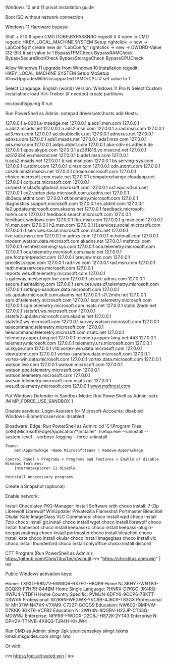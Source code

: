 Windows 10 and 11 privat installation guide

Boot ISO without network connection


Windows 11 Hardware bypass:

Shift + F10     # open CMD
OOBE\BYPASSNRO
regedit     # # open in CMD
regedit:
    HKEY_LOCAL_MACHINE
        SYSTEM
            Setup
                rightclick -> new -> LabConfig     # create new dir "LabConifg"
                    rightclick -> new -> DWORD-Value (32-Bit)      # set value to 1
                        BypassTPMCheck
                        BypassRAMCheck
                        BypassSecureBootCheck
                        BypassStorageCheck
                        BypassCPUCheck

Allow Windows 11 upgrade from Windows 10 installation
regedit:
    HKEY_LOCAL_MACHINE
        SYSTEM
            Setup
                MoSetup
                    AllowUpgradesWithUnsupportedTPMOrCPU # set value to 1



Select Language:  English (world)
Version:  Windows 11 Pro N
Select Custom Installation:
load Virt-Treiber (if needed)
create partitions

microsoftspy.reg    # run

Run PowerShell as Admin:
    notepad drivers\etc\hosts
        add Hosts:

127.0.0.1 a-0001.a-msedge.net
127.0.0.1 a.ads1.msn.com
127.0.0.1 a.ads2.msads.net
127.0.0.1 a.ads2.msn.com
127.0.0.1 a.rad.msn.com
127.0.0.1 ac3.msn.com
127.0.0.1 ad.doubleclick.net
127.0.0.1 adnexus.net
127.0.0.1 adnxs.com
127.0.0.1 ads1.msads.net
127.0.0.1 ads1.msn.com
127.0.0.1 ads.msn.com
127.0.0.1 aidps.atdmt.com
127.0.0.1 aka-cdn-ns.adtech.de
127.0.0.1 apps.skype.com
127.0.0.1 az361816.vo.msecnd.net
127.0.0.1 az512334.vo.msecnd.net
127.0.0.1 b.ads1.msn.com
127.0.0.1 b.ads2.msads.net
127.0.0.1 b.rad.msn.com
127.0.0.1 bs.serving-sys.com
127.0.0.1 c.atdmt.com
127.0.0.1 c.msn.com
127.0.0.1 cdn.atdmt.com
127.0.0.1 cds26.ams9.msecn.net
127.0.0.1 choice.microsoft.com
127.0.0.1 choice.microsoft.com.nsatc.net
127.0.0.1 compatexchange.cloudapp.net
127.0.0.1 corp.sts.microsoft.com
127.0.0.1 corpext.msitadfs.glbdns2.microsoft.com
127.0.0.1 cs1.wpc.v0cdn.net
127.0.0.1 cy2.vortex.data.microsoft.com.akadns.net
127.0.0.1 db3aqu.atdmt.com
127.0.0.1 df.telemetry.microsoft.com
127.0.0.1 diagnostics.support.microsoft.com
127.0.0.1 ec.atdmt.com
127.0.0.1 fe2.update.microsoft.com.akadns.net
127.0.0.1 feedback.microsoft-hohm.com
127.0.0.1 feedback.search.microsoft.com
127.0.0.1 feedback.windows.com
127.0.0.1 flex.msn.com
127.0.0.1 g.msn.com
127.0.0.1 h1.msn.com
127.0.0.1 h2.msn.com
127.0.0.1 i1.services.social.microsoft.com
127.0.0.1 i1.services.social.microsoft.com.nsatc.net
127.0.0.1 live.rads.msn.com
127.0.0.1 m.adnxs.com
127.0.0.1 m.hotmail.com
127.0.0.1 modern.watson.data.microsoft.com.akadns.net
127.0.0.1 msftncsi.com
127.0.0.1 msntest.serving-sys.com
127.0.0.1 oca.telemetry.microsoft.com
127.0.0.1 oca.telemetry.microsoft.com.nsatc.net
127.0.0.1 pre.footprintpredict.com
127.0.0.1 preview.msn.com
127.0.0.1 pricelist.skype.com
127.0.0.1 rad.live.com
127.0.0.1 rad.msn.com
127.0.0.1 redir.metaservices.microsoft.com
127.0.0.1 reports.wes.df.telemetry.microsoft.com
127.0.0.1 s.gateway.messenger.live.com
127.0.0.1 secure.adnxs.com
127.0.0.1 secure.flashtalking.com
127.0.0.1 services.wes.df.telemetry.microsoft.com
127.0.0.1 settings-sandbox.data.microsoft.com
127.0.0.1 sls.update.microsoft.com.akadns.net
127.0.0.1 sO.2mdn.net
127.0.0.1 sqm.df.telemetry.microsoft.com
127.0.0.1 sqm.telemetry.microsoft.com
127.0.0.1 sqm.telemetry.microsoft.com.nsatc.net
127.0.0.1 static.2mdn.net
127.0.0.1 statsfe1.ws.microsoft.com
127.0.0.1 statsfe2.update.microsoft.com.akadns.net
127.0.0.1 statsfe2.ws.microsoft.com
127.0.0.1 survey.watson.microsoft.com
127.0.0.1 telecommand.telemetry.microsoft.com
127.0.0.1 telecommand.telemetry.microsoft.com.nsatc.net
127.0.0.1 telemetry.appex.bing.net
127.0.0.1 telemetry.appex.bing.net:443
127.0.0.1 telemetry.microsoft.com
127.0.0.1 telemetry.urs.microsoft.com
127.0.0.1 ui.skype.com
127.0.0.1 v10.vortex-win.data.microsoft.com
127.0.0.1 view.atdmt.com
127.0.0.1 vortex-sandbox.data.microsoft.com
127.0.0.1 vortex-win.data.microsoft.com
127.0.0.1 vortex.data.microsoft.com
127.0.0.1 watson.live.com
127.0.0.1 watson.microsoft.com
127.0.0.1 watson.ppe.telemetry.microsoft.com
127.0.0.1 watson.telemetry.microsoft.com
127.0.0.1 watson.telemetry.microsoft.com.nsatc.net
127.0.0.1 wes.df.telemetry.microsoft.com
127.0.0.1 www.msftncsi.com


Put Windows Defender in Sandbox Mode:
    Run PowerShell as Admin:
        setx /M MP_FORCE_USE_SANDBOX 1

Disable services:
    Login-Assisten for Microsoft-Accounts: disabled
    Windows-Biometricsservice: disabled


Bloadware:
    Edge:
        Run PowerShell as Admin:
            cd 'C:\Program Files (x86)\Microsoft\Edge\Application\*\Installer'
                ./setup.exe --uninstall --system-level --verbose-logging --force-uninstall

    Teams:
        Get-AppxPackage -Name MicrosoftTeams | Remove-AppxPackage

    Control Panel > Programs > Programs and Features > Enable or disable Windows features:
        Internetexplorer 11 disable

    Uninstall unnecessary programs

Create a Snapshot (optional)

Enable network:

Install Chocolatey PKG-Manager:
    Install Software with choco install:
        7-Zip
        Librewolf
        Librewolf WinUpdater
        Privatezilla
        Flameshot
        Portmaster
        Bleachbit
        Okular
        Kate
        ImageGlass
        VLC
    Commands:
        choco install wpd
        choco install 7zip
        choco install git.install
        choco install wget
        choco install librewolf
        choco install flameshot
        choco install keepassxc
        choco install keepass-plugin-keepassnatmsg
        choco install portmaster
        choco install bleachbit
        choco install kate
        choco install okular
        choco install imageglass
        choco install vlc
        choco install thunderbird
        choco install onlyoffice
        choco install discord

CTT Program (Run PowerShell as Admin:):
    https://github.com/ChrisTitusTech/winutil
    irm "https://christitus.com/win" | iex

Public Windows activation keys:

Home: TX9XD-98N7V-6WMQ6-BX7FG-H8Q99
Home N: 3KHY7-WNT83-DGQKR-F7HPR-844BM
Home Single Language: 7HNRX-D7KGG-3K4RQ-4WPJ4-YTDFH
Home Country Specific: PVMJN-6DFY6-9CCP6-7BKTT-D3WVR
Professional: W269N-WFGWX-YVC9B-4J6C9-T83GX
Professional N: MH37W-N47XK-V7XM9-C7227-GCQG9
Education: NW6C2-QMPVW-D7KKK-3GKT6-VCFB2
Education N: 2WH4N-8QGBV-H22JP-CT43Q-MDWWJ
Enterprise: NPPR9-FWDCX-D2C8J-H872K-2YT43
Enterprise N: DPH2V-TTNVB-4X9Q3-TJR4H-KHJW4

Run CMD as Admin:
    slmgr /ipk yourlicensekey
        slmgr /skms kms8.msguides.com
            slmgr /ato

Or with:

irm https://get.activated.win | iex


